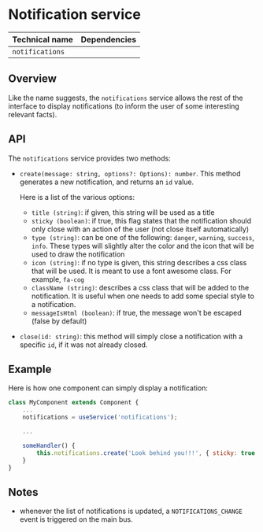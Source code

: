 # Notification service

| Technical name  | Dependencies |
| --------------- | ------------ |
| `notifications` |              |

## Overview

Like the name suggests, the `notifications` service allows the rest of the
interface to display notifications (to inform the user of some interesting
relevant facts).

## API

The `notifications` service provides two methods:

-   `create(message: string, options?: Options): number`. This method generates a
    new notification, and returns an `id` value.

    Here is a list of the various options:

    -   `title (string)`: if given, this string will be used as a title
    -   `sticky (boolean)`: if true, this flag states that the notification should only close
        with an action of the user (not close itself automatically)
    -   `type (string)`: can be one of the following: `danger`, `warning`, `success`, `info`.
        These types will slightly alter the color and the icon that will be used
        to draw the notification
    -   `icon (string)`: if no type is given, this string describes a css class that
        will be used. It is meant to use a font awesome class. For example, `fa-cog`
    -   `className (string)`: describes a css class that will be added to the
        notification. It is useful when one needs to add some special style to a
        notification.
    -   `messageIsHtml (boolean)`: if true, the message won't be escaped (false by default)

-   `close(id: string)`: this method will simply close a notification with a specific `id`,
    if it was not already closed.

## Example

Here is how one component can simply display a notification:

```js
class MyComponent extends Component {
    ...
    notifications = useService('notifications');

    ...

    someHandler() {
        this.notifications.create('Look behind you!!!', { sticky: true });
    }
}
```

## Notes

-   whenever the list of notifications is updated, a `NOTIFICATIONS_CHANGE` event is
    triggered on the main bus.
